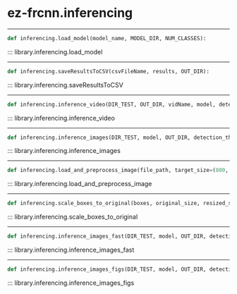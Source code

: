 # ez-frcnn.inferencing

---
``` py
def inferencing.load_model(model_name, MODEL_DIR, NUM_CLASSES):
```
::: library.inferencing.load_model

---
``` py
def inferencing.saveResultsToCSV(csvFileName, results, OUT_DIR):
```
::: library.inferencing.saveResultsToCSV

---
``` py
def inferencing.inference_video(DIR_TEST, OUT_DIR, vidName, model, detection_threshold, CLASSES, save_detections=False):
```
::: library.inferencing.inference_video

---
``` py
def inferencing.inference_images(DIR_TEST, model, OUT_DIR, detection_threshold, CLASSES, tqdmBar, inf_fig):
```
::: library.inferencing.inference_images

---
``` py
def inferencing.load_and_preprocess_image(file_path, target_size=(800, 800)):
```
::: library.inferencing.load_and_preprocess_image

---
``` py
def inferencing.scale_boxes_to_original(boxes, original_size, resized_size=(800, 800)):
```
::: library.inferencing.scale_boxes_to_original

---
``` py
def inferencing.inference_images_fast(DIR_TEST, model, OUT_DIR, detection_threshold, CLASSES, tqdmBar, batch_size=4):
```
::: library.inferencing.inference_images_fast

---
``` py
def inferencing.inference_images_figs(DIR_TEST, model, OUT_DIR, detection_threshold, CLASSES):
```
::: library.inferencing.inference_images_figs